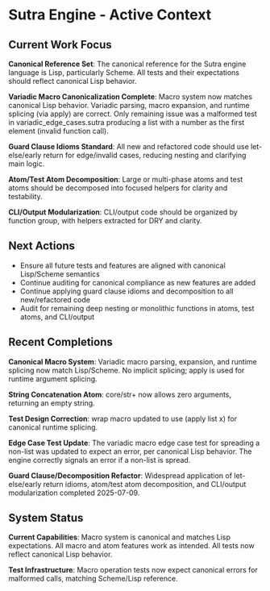# Sutra Engine - Active Context

## Current Work Focus

**Canonical Reference Set**: The canonical reference for the Sutra engine language is Lisp, particularly Scheme. All tests and their expectations should reflect canonical Lisp behavior.

**Variadic Macro Canonicalization Complete**: Macro system now matches canonical Lisp behavior. Variadic parsing, macro expansion, and runtime splicing (via apply) are correct. Only remaining issue was a malformed test in variadic_edge_cases.sutra producing a list with a number as the first element (invalid function call).

**Guard Clause Idioms Standard**: All new and refactored code should use let-else/early return for edge/invalid cases, reducing nesting and clarifying main logic.

**Atom/Test Atom Decomposition**: Large or multi-phase atoms and test atoms should be decomposed into focused helpers for clarity and testability.

**CLI/Output Modularization**: CLI/output code should be organized by function group, with helpers extracted for DRY and clarity.

## Next Actions

- Ensure all future tests and features are aligned with canonical Lisp/Scheme semantics
- Continue auditing for canonical compliance as new features are added
- Continue applying guard clause idioms and decomposition to all new/refactored code
- Audit for remaining deep nesting or monolithic functions in atoms, test atoms, and CLI/output

## Recent Completions

**Canonical Macro System**: Variadic macro parsing, expansion, and runtime splicing now match Lisp/Scheme. No implicit splicing; apply is used for runtime argument splicing.

**String Concatenation Atom**: core/str+ now allows zero arguments, returning an empty string.

**Test Design Correction**: wrap macro updated to use (apply list x) for canonical runtime splicing.

**Edge Case Test Update**: The variadic macro edge case test for spreading a non-list was updated to expect an error, per canonical Lisp behavior. The engine correctly signals an error if a non-list is spread.

**Guard Clause/Decomposition Refactor**: Widespread application of let-else/early return idioms, atom/test atom decomposition, and CLI/output modularization completed 2025-07-09.

## System Status

**Current Capabilities**: Macro system is canonical and matches Lisp expectations. All macro and atom features work as intended. All tests now reflect canonical Lisp behavior.

**Test Infrastructure**: Macro operation tests now expect canonical errors for malformed calls, matching Scheme/Lisp reference.
